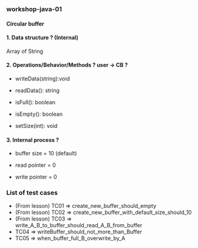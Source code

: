 ### workshop-java-01
#### Circular buffer
#### 1. Data structure ? (Internal)
Array of String
#### 2. Operations/Behavior/Methods ? user -> CB ?
* writeData(string):void

* readData(): string

* isFull(): boolean

* isEmpty(): boolean

* setSize(int): void

#### 3. Internal process ?

* buffer size = 10 (default)

* read pointer = 0

* write pointer = 0

### List of test cases
* (From lesson) TC01 => create_new_buffer_should_empty
* (From lesson) TC02 => create_new_buffer_with_default_size_should_10
* (From lesson) TC03 => write_A_B_to_buffer_should_read_A_B_from_buffer
* TC04 => writeBuffer_should_not_more_than_Buffer
* TC05 => when_buffer_full_B_overwrite_by_A
